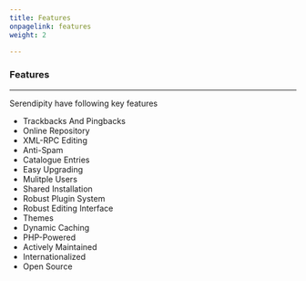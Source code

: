 ```yaml
---
title: Features
onpagelink: features
weight: 2

---
```


### Features
--------

Serendipity have following key features

*   Trackbacks And Pingbacks
*   Online Repository
*   XML-RPC Editing
*   Anti-Spam
*   Catalogue Entries
*   Easy Upgrading
*   Mulitple Users
*   Shared Installation
*   Robust Plugin System
*   Robust Editing Interface
*   Themes
*   Dynamic Caching
*   PHP-Powered
*   Actively Maintained
*   Internationalized
*   Open Source
